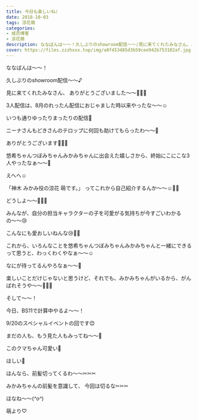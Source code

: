 ```yaml
---
title: 今日も楽しいね♪
date: 2018-10-03
tags: 涼花萌
categories: 
- 成员博客
- 涼花萌
description: ななばんは～～！久しぶりのshowroom配信〜〜♪見に来てくれたみなさん、ありがとうございました〜〜💓💓💓3人配信は、8月のれったん配信におじゃました時以来や...
cover: https://files.zzzhxxx.top/img/a8f453485d3b59cee942b753102af.jpg 
---
```







ななばんは～～！





久しぶりのshowroom配信〜〜♪




見に来てくれたみなさん、
ありがとうございました〜〜💓💓💓






3人配信は、8月のれったん配信におじゃました時以来やったな〜〜☺️







いつも通りゆったりまったりの配信🙈





ニーナさんもどきさんのテロップに何回も助けてもらったわ〜〜🙈



ありがとうございます💓💓💓








悠希ちゃんつぼみちゃんみかみちゃんに出会えた嬉しさから、終始にこにこな3人やったなぁ〜〜🙈




えへへ☺️








「神木 みかみ役の涼花 萌です。」
ってこれから自己紹介するんか〜〜☺️💓💓





どうしよ〜〜💓💓💓







みんなが、自分の担当キャラクターの子を可愛がる気持ちが今すごいわかるの〜〜😢



こんなにも愛おしいねんな😢💓💓






これから、いろんなことを悠希ちゃんつぼみちゃんみかみちゃんと一緒にできるって思うと、わっくわくやなぁ〜〜☺️




なにが待ってるんやろなぁ〜〜💓





楽しいことだけじゃないと思うけど、それでも、みかみちゃんがいるから、がんばれそうや〜〜💓💓💓












そして〜〜！



今日、BS11で計算中やるよ〜〜！




9/20のスペシャルイベントの回です😊



まだの人も、もう見た人もみってね〜〜💓











このクマちゃん可愛い🐻

ほしい🐻












ほんなら、前髪切ってくるわ〜〜✂︎✂︎✂︎



みかみちゃんの前髪を意識して、
今回は切るな✂︎✂︎✂︎






ほなね〜〜(*^o^*)


萌より♡



